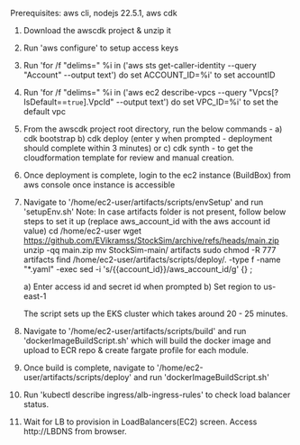 

Prerequisites: aws cli, nodejs 22.5.1, aws cdk

1) Download the awscdk project & unzip it
2) Run 'aws configure' to setup access keys
3) Run 'for /f "delims=" %i in ('aws sts get-caller-identity --query "Account" --output text') do set ACCOUNT_ID=%i' to set accountID
4) Run 'for /f "delims=" %i in ('aws ec2 describe-vpcs --query "Vpcs[?IsDefault==`true`].VpcId" --output text') do set VPC_ID=%i' to set the default vpc
5) From the awscdk project root directory, run the below commands - 
	a) cdk bootstrap
	b) cdk deploy (enter y when prompted - deployment should complete within 3 minutes) or 
	c) cdk synth - to get the cloudformation template for review and manual creation.
6) Once deployment is complete, login to the ec2 instance (BuildBox) from aws console once instance is accessible
7) Navigate to '/home/ec2-user/artifacts/scripts/envSetup' and run 'setupEnv.sh'
	Note: In case artifacts folder is not present, follow below steps to set it up (replace aws_account_id with the aws account id value)
		cd /home/ec2-user
		wget https://github.com/EVikramss/StockSim/archive/refs/heads/main.zip
		unzip -qq main.zip
		mv StockSim-main/ artifacts
		sudo chmod -R 777 artifacts
		find /home/ec2-user/artifacts/scripts/deploy/. -type f -name "*.yaml" -exec sed -i 's/{{account_id}}/aws_account_id/g' {} \;

	a) Enter access id and secret id when prompted
	b) Set region to us-east-1
	
	The script sets up the EKS cluster which takes around 20 - 25 minutes.
8) Navigate to '/home/ec2-user/artifacts/scripts/build' and run 'dockerImageBuildScript.sh' which will build the docker image and upload to ECR repo & create fargate profile for each module.
9) Once build is complete, navigate to '/home/ec2-user/artifacts/scripts/deploy' and run 'dockerImageBuildScript.sh'
10) Run 'kubectl describe ingress/alb-ingress-rules' to check load balancer status.
11) Wait for LB to provision in LoadBalancers(EC2) screen. Access http://LBDNS from browser.